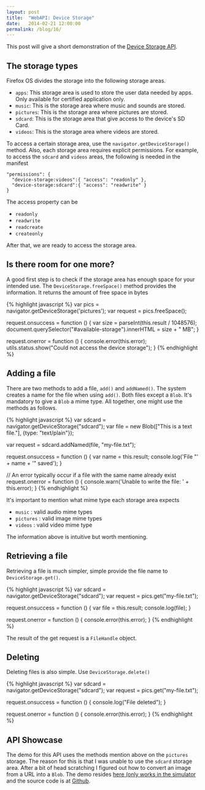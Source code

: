 ```yaml
---
layout: post
title:  "WebAPI: Device Storage"
date:   2014-02-21 12:00:00
permalink: /blog/16/
---
```


This post will give a short demonstration of the [Device Storage API](https://developer.mozilla.org/en-US/docs/WebAPI/Device_Storage).


## The storage types

Firefox OS divides the storage into the following storage areas.

* `apps`: This storage area is used to store the user data needed by apps. Only available for certified application only.
* `music`: This is the storage area where music and sounds are stored.
* `pictures`: This is the storage area where pictures are stored.
* `sdcard`: This is the storage area that give access to the device's SD Card.
* `videos`: This is the storage area where videos are stored.

To access a certain storage area, use the `navigator.getDeviceStorage()` method. Also, each storage area requires explicit permissions. For example, to access the `sdcard` and `videos` areas, the following is needed in the manifest

	"permissions": {
	  "device-storage:videos":{ "access": "readonly" },
	  "device-storage:sdcard":{ "access": "readwrite" }
	}

The access property can be

* `readonly`
* `readwrite`
* `readcreate`
* `createonly`

After that, we are ready to access the storage area.

## Is there room for one more?

A good first step is to check if the storage area has enough space for your intended use. The `DeviceStorage.freeSpace()` method provides the information. It returns the amount of free space in bytes

{% highlight javascript %}
var pics = navigator.getDeviceStorage('pictures');
var request = pics.freeSpace();

request.onsuccess = function () {
  	var size = parseInt(this.result / 1048576);
   	document.querySelector("#available-storage").innerHTML = size + " MB";
}

request.onerror = function () {
  	console.error(this.error);
  	utils.status.show("Could not access the device storage");
}
{% endhighlight %}

## Adding a file

There are two methods to add a file, `add()` and `addNamed()`. The system creates a name for the file when using `add()`. Both files except a `Blob`. It's mandatory to give a `Blob` a mime type. All together, one might use the methods as follows.

{% highlight javascript %}
var sdcard = navigator.getDeviceStorage("sdcard");
var file   = new Blob(["This is a text file."], {type: "text/plain"});

var request = sdcard.addNamed(file, "my-file.txt");

request.onsuccess = function () {
  var name = this.result;
  console.log('File "' + name + '" saved');
}

// An error typically occur if a file with the same name already exist
request.onerror = function () {
  console.warn('Unable to write the file: ' + this.error);
}
{% endhighlight %}

It's important to mention what mime type each storage area expects

* `music` : valid audio mime types
* `pictures` : valid image mime types
* `videos` : valid video mime type

The information above is intuitive but worth mentioning.

## Retrieving a file

Retrieving a file is much simpler, simple provide the file name to `DeviceStorage.get()`.

{% highlight javascript %}
var sdcard = navigator.getDeviceStorage("sdcard");
var request = pics.get("my-file.txt");

request.onsuccess = function () {
    var file = this.result;
    console.log(file);
}

request.onerror = function () {
    console.error(this.error);
}
{% endhighlight %}

The result of the get request is a `FileHandle` object.

## Deleting

Deleting files is also simple. Use `DeviceStorage.delete()`

{% highlight javascript %}
var sdcard = navigator.getDeviceStorage("sdcard");
var request = pics.get("my-file.txt");

request.onsuccess = function () {
	console.log("File deleted");
}

request.onerror = function () {
    console.error(this.error);
}
{% endhighlight %}

## API Showcase

The demo for this API uses the methods mention above on the `pictures` storage. The reason for this is that I was unable to use the `sdcard` storage area. After a bit of head scratching I figured out how to convert an image from a URL into a `Blob`. The demo resides [here (only works in the simulator](/demos/14) and the source code is at [Github](https://github.com/NakedFerret/NakedFerret.github.io/tree/master/demos/14).
